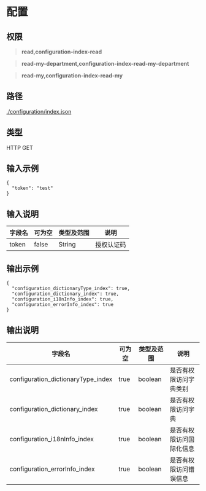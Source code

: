 # 配置

## 权限

> **read,configuration-index-read**

> **read-my-department,configuration-index-read-my-department**

> **read-my,configuration-index-read-my**

## 路径

[./configuration/index.json](../../../configuration/index.json)

## 类型

HTTP GET

## 输入示例

```
{
  "token": "test"
}
```

## 输入说明

字段名|可为空|类型及范围|说明
---|---|---|---
token|false|String|授权认证码

## 输出示例

```
{
  "configuration_dictionaryType_index": true,
  "configuration_dictionary_index": true,
  "configuration_i18nInfo_index": true,
  "configuration_errorInfo_index": true
}
```

## 输出说明

字段名|可为空|类型及范围|说明
---|---|---|---
configuration_dictionaryType_index|true|boolean|是否有权限访问字典类别
configuration_dictionary_index|true|boolean|是否有权限访问字典
configuration_i18nInfo_index|true|boolean|是否有权限访问国际化信息
configuration_errorInfo_index|true|boolean|是否有权限访问错误信息
